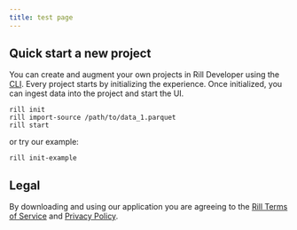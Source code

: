 ```yaml
---
title: test page
---
```



## Quick start a new project

You can create and augment your own projects in Rill Developer using the [CLI](/cli). Every project starts by initializing the experience. Once initialized, you can ingest data into the project and start the UI.

```
rill init
rill import-source /path/to/data_1.parquet
rill start
```

or try our example:

```
rill init-example
```

<!-- (Please note that the command `rill init-example` is temporarily unavailable on Windows.) -->

## Legal
By downloading and using our application you are agreeing to the [Rill Terms of Service](https://rilldata.com/legal/tos) and [Privacy Policy](https://rilldata.com/legal/privacy).